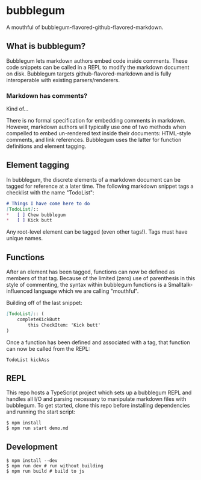 # bubblegum

A mouthful of bubblegum-flavored-github-flavored-markdown.

## What is bubblegum?

Bubblegum lets markdown authors embed code inside comments. These code snippets can be called in a REPL to modify the 
markdown document on disk. Bubblegum targets github-flavored-markdown and is fully interoperable with existing 
parsers/renderers.

### Markdown has comments?

Kind of...

There is no formal specification for embedding comments in markdown. However, markdown authors will typically
use one of two methods when compelled to embed un-rendered text inside their documents: HTML-style comments, and link 
references. Bubblegum uses the latter for function definitions and element tagging. 

## Element tagging

In bubblegum, the discrete elements of a markdown document can be tagged for reference at a later time. The following
markdown snippet tags a checklist with the name "TodoList":
```markdown
# Things I have come here to do
[TodoList]::
*   [ ] Chew bubblegum
*   [ ] Kick butt
```

Any root-level element can be tagged (even other tags!). Tags must have unique names.

## Functions

After an element has been tagged, functions can now be defined as members of that tag. Because of the limited (zero) use of
parenthesis in this style of commenting, the syntax within bubblegum functions is a Smalltalk-influenced language
which we are calling "mouthful".

Building off of the last snippet:
```markdown
[TodoList]:: (
    completeKickButt
        this CheckItem: 'Kick butt'
)
```

Once a function has been defined and associated with a tag, that function can now be called from the REPL:

```smalltalk
TodoList kickAss
```

## REPL

This repo hosts a TypeScript project which sets up a bubblegum REPL and handles all I/O and parsing necessary to manipulate
markdown files with bubblegum. To get started, clone this repo before installing dependencies and running the start script:

```shell
$ npm install
$ npm run start demo.md
```

## Development

```shell
$ npm install --dev
$ npm run dev # run without building
$ npm run build # build to js
```
